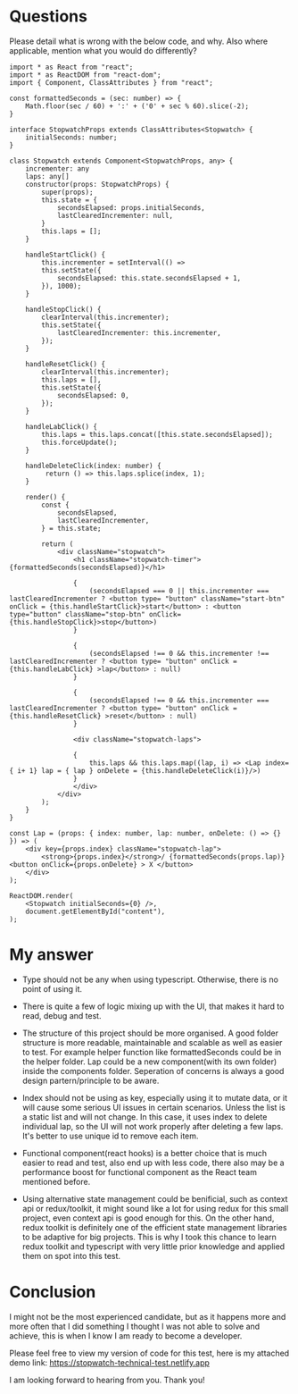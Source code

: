# Questions

Please detail what is wrong with the below code, and why. Also where applicable, mention what you would do differently?

```
import * as React from "react";
import * as ReactDOM from "react-dom";
import { Component, ClassAttributes } from "react";

const formattedSeconds = (sec: number) => {
    Math.floor(sec / 60) + ':' + ('0' + sec % 60).slice(-2);
}

interface StopwatchProps extends ClassAttributes<Stopwatch> {
    initialSeconds: number;
}

class Stopwatch extends Component<StopwatchProps, any> {
    incrementer: any
    laps: any[]
    constructor(props: StopwatchProps) {
        super(props);
        this.state = {
            secondsElapsed: props.initialSeconds,
            lastClearedIncrementer: null,
        }
        this.laps = [];
    }

    handleStartClick() {
        this.incrementer = setInterval(() =>
        this.setState({
            secondsElapsed: this.state.secondsElapsed + 1,
        }), 1000);
    }

    handleStopClick() {
        clearInterval(this.incrementer);
        this.setState({
            lastClearedIncrementer: this.incrementer,
        });
    }

    handleResetClick() {
        clearInterval(this.incrementer);
        this.laps = [],
        this.setState({
            secondsElapsed: 0,
        });
    }

    handleLabClick() {
        this.laps = this.laps.concat([this.state.secondsElapsed]);
        this.forceUpdate();
    }

    handleDeleteClick(index: number) {
         return () => this.laps.splice(index, 1);
    }

    render() {
        const {
            secondsElapsed,
            lastClearedIncrementer,
        } = this.state;

        return (
            <div className="stopwatch">
                <h1 className="stopwatch-timer">{formattedSeconds(secondsElapsed)}</h1>

                {
                    (secondsElapsed === 0 || this.incrementer === lastClearedIncrementer ? <button type= "button" className="start-btn" onClick = {this.handleStartClick}>start</button> : <button type="button" className="stop-btn" onClick={this.handleStopClick}>stop</button>)
                }

                {
                    (secondsElapsed !== 0 && this.incrementer !== lastClearedIncrementer ? <button type= "button" onClick = {this.handleLabClick} >lap</button> : null)
                }

                {
                    (secondsElapsed !== 0 && this.incrementer === lastClearedIncrementer ? <button type= "button" onClick = {this.handleResetClick} >reset</button> : null)
                }

                <div className="stopwatch-laps">

                {
                    this.laps && this.laps.map((lap, i) => <Lap index={ i+ 1} lap = { lap } onDelete = {this.handleDeleteClick(i)}/>)
                }
                </div>
            </div>
        );
    }
}

const Lap = (props: { index: number, lap: number, onDelete: () => {} }) => (
    <div key={props.index} className="stopwatch-lap">
        <strong>{props.index}</strong>/ {formattedSeconds(props.lap)} <button onClick={props.onDelete} > X </button>
    </div>
);

ReactDOM.render(
    <Stopwatch initialSeconds={0} />,
    document.getElementById("content"),
);
```

# My answer

- Type should not be any when using typescript. Otherwise, there is no point of using it.

- There is quite a few of logic mixing up with the UI, that makes it hard to read, debug and test.

- The structure of this project should be more organised. A good folder structure is more readable, maintainable and scalable as well as easier to test. For example helper function like formattedSeconds could be in the helper folder. Lap could be a new component(with its own folder) inside the components folder. Seperation of concerns is always a good design partern/principle to be aware.

- Index should not be using as key, especially using it to mutate data, or it will cause some serious UI issues in certain scenarios. Unless the list is a static list and will not change. In this case, it uses index to delete individual lap, so the UI will not work properly after deleting a few laps. It's better to use unique id to remove each item.

- Functional component(react hooks) is a better choice that is much easier to read and test, also end up with less code, there also may be a performance boost for functional component as the React team mentioned before.

- Using alternative state management could be benificial, such as context api or redux/toolkit, it might sound like a lot for using redux for this small project, even context api is good enough for this. On the other hand, redux toolkit is definitely one of the efficient state management libraries to be adaptive for big projects. This is why I took this chance to learn redux toolkit and typescript with very little prior knowledge and applied them on spot into this test.

# Conclusion

I might not be the most experienced candidate, but as it happens more and more often that I did something I thought I was not able to solve and achieve, this is when I know I am ready to become a developer.

Please feel free to view my version of code for this test, here is my attached demo link: https://stopwatch-technical-test.netlify.app

I am looking forward to hearing from you. Thank you!
